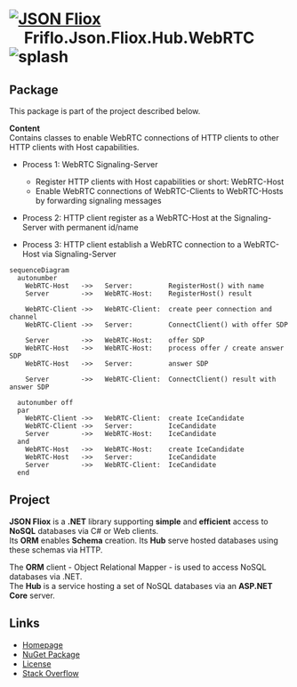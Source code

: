 # [![JSON Fliox](https://raw.githubusercontent.com/friflo/Friflo.Json.Fliox/main/docs/images/Json-Fliox.svg)](https://github.com/friflo/Friflo.Json.Fliox)    **Friflo.Json.Fliox.Hub.WebRTC** ![splash](https://raw.githubusercontent.com/friflo/Friflo.Json.Fliox/main/docs/images/paint-splatter.svg)

## Package

This package is part of the project described below.

**Content**  
Contains classes to enable WebRTC connections of HTTP clients to other HTTP clients with Host capabilities.

* Process 1: WebRTC Signaling-Server
  - Register HTTP clients with Host capabilities or short: WebRTC-Host
  - Enable WebRTC connections of WebRTC-Clients to WebRTC-Hosts by forwarding signaling messages

* Process 2: HTTP client register as a WebRTC-Host at the Signaling-Server with permanent id/name

* Process 3: HTTP client establish a WebRTC connection to a WebRTC-Host via Signaling-Server

``` mermaid
sequenceDiagram
  autonumber
    WebRTC-Host   ->>   Server:         RegisterHost() with name
    Server        ->>   WebRTC-Host:    RegisterHost() result

    WebRTC-Client ->>   WebRTC-Client:  create peer connection and channel
    WebRTC-Client ->>   Server:         ConnectClient() with offer SDP

    Server        ->>   WebRTC-Host:    offer SDP
    WebRTC-Host   ->>   WebRTC-Host:    process offer / create answer SDP
    WebRTC-Host   ->>   Server:         answer SDP

    Server        ->>   WebRTC-Client:  ConnectClient() result with answer SDP

  autonumber off
  par
    WebRTC-Client ->>   WebRTC-Client:  create IceCandidate
    WebRTC-Client ->>   Server:         IceCandidate
    Server        ->>   WebRTC-Host:    IceCandidate
  and
    WebRTC-Host   ->>   WebRTC-Host:    create IceCandidate
    WebRTC-Host   ->>   Server:         IceCandidate
    Server        ->>   WebRTC-Client:  IceCandidate
  end

``` 



## Project

**JSON Fliox** is a **.NET** library supporting **simple** and **efficient** access to **NoSQL** databases via C# or Web clients.  
Its **ORM** enables **Schema** creation. Its **Hub** serve hosted databases using these schemas via HTTP.

The **ORM** client - Object Relational Mapper - is used to access NoSQL databases via .NET.  
The **Hub** is a service hosting a set of NoSQL databases via an **ASP.NET Core** server.


## Links

- [Homepage](https://github.com/friflo/Friflo.Json.Fliox)
- [NuGet Package](https://www.nuget.org/packages/Friflo.Json.Fliox.Hub.GraphQL)
- [License](https://github.com/friflo/Friflo.Json.Fliox/blob/main/LICENSE)
- [Stack Overflow](https://stackoverflow.com/questions/tagged/fliox)
